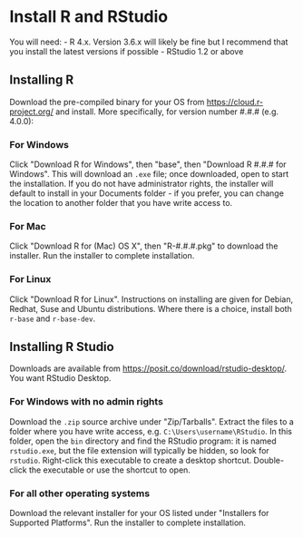 # Install R and RStudio

You will need: - R 4.x. Version 3.6.x will likely be fine but I
recommend that you install the latest versions if possible - RStudio 1.2
or above

## Installing R

Download the pre-compiled binary for your OS from
https://cloud.r-project.org/ and install. More specifically, for version
number #.#.# (e.g. 4.0.0):

### For Windows

Click "Download R for Windows", then "base", then "Download R #.#.# for
Windows". This will download an `.exe` file; once downloaded, open to
start the installation. If you do not have administrator rights, the
installer will default to install in your Documents folder - if you
prefer, you can change the location to another folder that you have
write access to.

### For Mac

Click "Download R for (Mac) OS X", then "R-#.#.#.pkg" to download the
installer. Run the installer to complete installation.

### For Linux

Click "Download R for Linux". Instructions on installing are given for
Debian, Redhat, Suse and Ubuntu distributions. Where there is a choice,
install both `r-base` and `r-base-dev`.

## Installing R Studio

Downloads are available from
<https://posit.co/download/rstudio-desktop/>. You want RStudio Desktop.

### For Windows with no admin rights

Download the `.zip` source archive under "Zip/Tarballs". Extract the
files to a folder where you have write access, e.g.
`C:\Users\username\RStudio`. In this folder, open the `bin` directory
and find the RStudio program: it is named `rstudio.exe`, but the file
extension will typically be hidden, so look for `rstudio`. Right-click
this executable to create a desktop shortcut. Double-click the
executable or use the shortcut to open.

### For all other operating systems

Download the relevant installer for your OS listed under "Installers for
Supported Platforms". Run the installer to complete installation.
